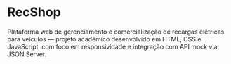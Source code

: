 # RecShop
Plataforma web de gerenciamento e comercialização de recargas elétricas para veículos — projeto acadêmico desenvolvido em HTML, CSS e JavaScript, com foco em responsividade e integração com API mock via JSON Server.
